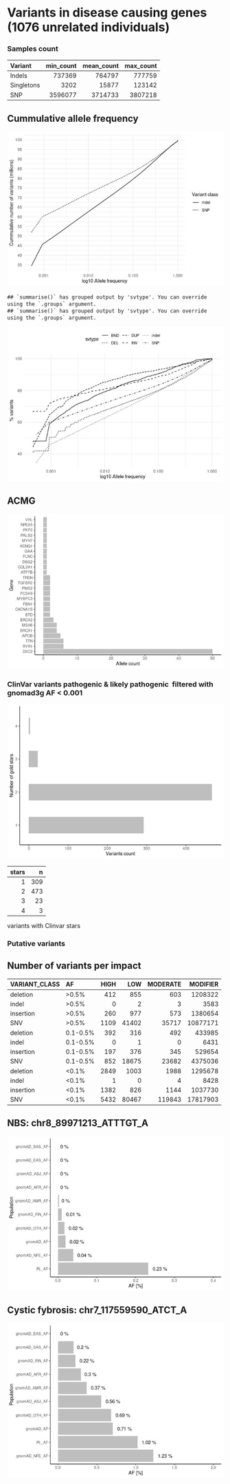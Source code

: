 Variants in disease causing genes (1076 unrelated individuals)
================

### Samples count

| Variant    | min\_count | mean\_count | max\_count |
|:-----------|-----------:|------------:|-----------:|
| Indels     |     737369 |      764797 |     777759 |
| Singletons |       3202 |       15877 |     123142 |
| SNP        |    3596077 |     3714733 |    3807218 |

## Cummulative allele frequency

![](variants_af_files/figure-gfm/af_hist_pct-1.jpeg)<!-- -->

    ## `summarise()` has grouped output by 'svtype'. You can override using the `.groups` argument.
    ## `summarise()` has grouped output by 'svtype'. You can override using the `.groups` argument.

![](variants_af_files/figure-gfm/sv.af.hist-1.jpeg)<!-- -->

## ACMG

![](variants_af_files/figure-gfm/ACMG-1.jpeg)<!-- -->

### ClinVar variants pathogenic & likely pathogenic  filtered with gnomad3g AF &lt; 0.001

![](variants_af_files/figure-gfm/clinvar_001-1.jpeg)<!-- -->

| stars |   n |
|------:|----:|
|     1 | 309 |
|     2 | 473 |
|     3 |  23 |
|     4 |   3 |

variants with Clinvar stars

<!-- ### ClinVar variants pathogenic & likely pathogenic \ filtered with gnomad3g AF < 0.01 -->
<!-- ```{r clinvar_01, echo=FALSE, warning=FALSE} -->
<!-- clinsig <- fread('../input/diseases/clin_sig_ready.tsv',header=T)  -->
<!-- clinsig$gnomAD3g_AF <- ifelse(clinsig$gnomAD3g_AF == '-',0,clinsig$gnomAD3g_AF) -->
<!-- clinsig$gnomAD3g_AF <-as.numeric(clinsig$gnomAD3g_AF) -->
<!-- clinsig <- clinsig %>% -->
<!--   filter(gnomAD3g_AF < 0.01) %>% na.omit() -->
<!-- clinsig %>% na.omit() %>% -->
<!--   separate(Uploaded_variation, into=c('x','y','REF','ALT'),sep = '_') %>% -->
<!--   select(-x,-y,-Allele) %>% -->
<!--   relocate(Existing_variation, .before = REF) %>% -->
<!--   arrange(desc(gnomAD3g_AF)) %>% -->
<!--   write.table('comp_clinsig01.tsv',quote = F,col.names = T,sep='\t',row.names = F) -->
<!-- clinsig %>% na.omit() %>% -->
<!--   select(Existing_variation,stars) %>%  -->
<!--   distinct() %>% -->
<!--   ggplot(aes(y=factor(stars))) + -->
<!--   geom_bar(fill="gray",width=0.5) +  -->
<!--   theme_classic() + -->
<!--   ylab('Number of gold stars') + -->
<!--   xlab('Variants count')  -->
<!-- kable((clinsig %>% na.omit() %>% -->
<!--         select(Existing_variation,stars) %>%  -->
<!--         group_by(stars) %>% -->
<!--         count()),caption = 'variants with Clinvar stars') -->
<!-- ``` -->

### Putative variants

<!-- ### % IMPACT variants -->
<!-- ```{r echo=FALSE,warning=FALSE} -->
<!-- group.colors <- c(HIGH = "#27384A", MODERATE ="gray", LOW = "#B6B6B6") -->
<!-- stacked <- read.table('../input/diseases/impact_stacked_ready.tsv',sep='\t',header=T) -->
<!-- stacked$group <- factor(stacked$group) -->
<!-- stacked$group <- ordered(stacked$group, levels = c("<0.1%", "0.1-0.5%", ">0.5%")) -->
<!-- stacked %>% -->
<!-- ggplot(aes(fill=IMPACT,y=n,x=group)) + -->
<!-- geom_bar(position="fill", stat="identity") + -->
<!-- theme_classic() + -->
<!-- scale_fill_manual(values = group.colors) + -->
<!-- xlab('Allele frequencies') + -->
<!-- ylab('% of variants')  -->
<!-- ``` -->

## Number of variants per impact

| VARIANT\_CLASS | AF       | HIGH |   LOW | MODERATE | MODIFIER |
|:---------------|:---------|-----:|------:|---------:|---------:|
| deletion       | &gt;0.5% |  412 |   855 |      603 |  1208322 |
| indel          | &gt;0.5% |    0 |     2 |        3 |     3583 |
| insertion      | &gt;0.5% |  260 |   977 |      573 |  1380654 |
| SNV            | &gt;0.5% | 1109 | 41402 |    35717 | 10877171 |
| deletion       | 0.1-0.5% |  392 |   316 |      492 |   433985 |
| indel          | 0.1-0.5% |    0 |     1 |        0 |     6431 |
| insertion      | 0.1-0.5% |  197 |   376 |      345 |   529654 |
| SNV            | 0.1-0.5% |  852 | 18675 |    23682 |  4375036 |
| deletion       | &lt;0.1% | 2849 |  1003 |     1988 |  1295678 |
| indel          | &lt;0.1% |    1 |     0 |        4 |     8428 |
| insertion      | &lt;0.1% | 1382 |   826 |     1144 |  1037730 |
| SNV            | &lt;0.1% | 5432 | 80467 |   119843 | 17817903 |

<!-- ### Variants per coding consequence -->
<!-- ```{r, echo=FALSE,warning=F} -->
<!-- consequence <- read.table('plik_do_wykresu_consequence_data.tsv',header=T, -->
<!--                           sep='\t') -->
<!-- consequence$group <- factor( -->
<!--   consequence$group, levels = c('0 - 0.1%','0.1 - 0.2%', '0.2 - 0.5%', -->
<!--                                 '0.5 - 1%','1 - 2%','2 - 5%','5 - 10%', -->
<!--                                 '10 - 50%','50 - 100%')) -->
<!-- consequence$Konsekwencje <- consequence$Coding_var_category -->
<!-- levels(consequence$Konsekwencje) <-list(`wariant w regionie 3'UTR` = '3utr_variant',  -->
<!--                                         `wariant w regionie 5'UTR` = '5utr_variant', -->
<!--                                         `przesunięcie ramki odczytu` = 'frameshift_variant', -->
<!--                                         `insercja/delecja` = 'inframe_indel', -->
<!--                                         `wariant synonimiczny` = 'missense_variant', -->
<!--                                         `wariant niekodujący` = 'nonexonic', -->
<!--                                         inne = 'other', -->
<!--                                         `wariant splicingowy`='splicing_variant', -->
<!--                                         `wariant w kodonie start/stop` = 'start_stop_variant', -->
<!--                                         `wariant synonimiczny` = 'synonymous_variant') -->
<!-- consequence$Coding_var_category <- gsub('_',' ',consequence$Coding_var_category) -->
<!-- cons_plot <- consequence %>% group_by(Coding_var_category, group) %>% -->
<!--   summarise(n = sum(n)) %>%  -->
<!--   mutate(percentage = n/(sum(n)), -->
<!--          minmax = (n - min(n))/(max(n)-min(n)) -->
<!--            ) -->
<!-- cons_plot_pl <- consequence %>% group_by(Konsekwencje, group) %>% -->
<!--   summarise(n = sum(n)) %>%  -->
<!--   mutate(percentage = n/(sum(n)), -->
<!--          minmax = (n - min(n))/(max(n)-min(n)) -->
<!--            ) -->
<!-- cons_plot_pl %>% filter(Konsekwencje != 'inne') %>% -->
<!--   ggplot(aes(x=as.numeric(group),y=percentage,fill=Konsekwencje)) + -->
<!--   geom_area(alpha=0.6 , size=.5, colour="white",position = 'fill') + -->
<!--     scale_fill_viridis(discrete = T,'Typ wariantu') + -->
<!--   theme_minimal() + -->
<!--   scale_x_continuous(breaks = seq(1,9,2), labels = unique(cons_plot$group)[seq(1,9,2)]) + -->
<!--   scale_y_continuous(breaks = seq(0,1,0.25),labels = c('0%','25%','50%','75%','100%')) + -->
<!-- xlab('Przedziały częstości alleli') + -->
<!--   ylab('Procentowy udział wariantów w danym przedziale')  -->
<!-- cons_plot %>% filter(Coding_var_category != 'other') %>% -->
<!--   ggplot(aes(x=as.numeric(group),y=percentage,fill=Coding_var_category)) + -->
<!--   geom_area(alpha=0.6 , size=.5, colour="white",position = 'fill') + -->
<!--     scale_fill_viridis(discrete = T,'Coding consequence') + -->
<!--   theme_minimal() + -->
<!--   scale_x_continuous(breaks = seq(1,9,2), labels = unique(cons_plot$group)[seq(1,9,2)]) + -->
<!--   scale_y_continuous(breaks = seq(0,1,0.25),labels = c('0%','25%','50%','75%','100%')) + -->
<!-- xlab('Allele frequency') + -->
<!--   ylab('Normalized percentage')  -->
<!-- ``` -->
<!-- ### Variants per non-coding consequence -->
<!-- ```{r non-coding consequence, echo=FALSE} -->
<!-- consequence$noncoding.var_category <- gsub('_',' ',consequence$noncoding.var_category) -->
<!-- cons_plot <- consequence %>% group_by(noncoding.var_category, group) %>% -->
<!--   summarise(n = sum(n)) %>%  -->
<!--   mutate(percentage = n/(sum(n)), -->
<!--          minmax = (n - min(n))/(max(n)-min(n)) -->
<!--            ) -->
<!-- cons_plot %>%  -->
<!--   ggplot(aes(x=as.numeric(group),y=percentage,fill=noncoding.var_category)) + -->
<!--   geom_area(alpha=0.6 , size=.5, colour="white",position = 'fill') + -->
<!--     scale_fill_viridis(discrete = T, 'Coding consequence') + -->
<!--   theme_minimal() + -->
<!--   scale_x_continuous(breaks = seq(1,9,2), labels = unique(cons_plot$group)[seq(1,9,2)]) + -->
<!-- xlab('Allele frequency') + -->
<!--   ylab('Normalized percentage')  -->
<!-- ``` -->

## NBS: chr8\_89971213\_ATTTGT\_A

![](variants_af_files/figure-gfm/NBS-1.jpeg)<!-- -->

## Cystic fybrosis: chr7\_117559590\_ATCT\_A

![](variants_af_files/figure-gfm/Mucoviscidosis-1.jpeg)<!-- -->

<!-- ## CFTR deletions -->
<!-- ```{r CFTR, echo=FALSE} -->
<!-- muko <- read.table('CFTR.tsv',header = T,sep='\t') %>% -->
<!--   select(Uploaded_variation,PL_AF, starts_with('gnomAD_'),VARIANT_CLASS) -->
<!-- dels <- muko %>% filter(VARIANT_CLASS == 'deletion', gnomAD_AF != '-')  -->
<!-- dels[,3:11] <- dels[,3:11] %>% mutate_if(is.factor,as.character)  -->
<!-- dels[,3:11] <- dels[,3:11] %>% mutate_if(is.character,as.numeric)  -->
<!-- dels %>% select(-VARIANT_CLASS)  %>% -->
<!--   pivot_longer(-Uploaded_variation,names_to = 'pop',values_to = 'AF') %>% -->
<!--   ggplot(aes(x=AF*100,y=reorder(pop,-AF),fill=Uploaded_variation)) + -->
<!--   geom_bar(stat = 'identity',position = 'fill') + -->
<!--   scale_fill_viridis(discrete = T, 'Variant') + -->
<!--   theme_classic() + -->
<!--   ylab('Population') + -->
<!--   xlab('AF [%]')  -->
<!-- kable(dels %>% select(-VARIANT_CLASS)) -->
<!-- ``` -->
